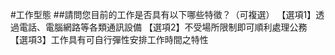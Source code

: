 #工作型態
##請問您目前的工作是否具有以下哪些特徵？（可複選）
【選項1】透過電話、電腦網路等各類通訊設備
【選項2】不受場所限制即可順利處理公務
【選項3】工作具有可自行彈性安排工作時間之特性

